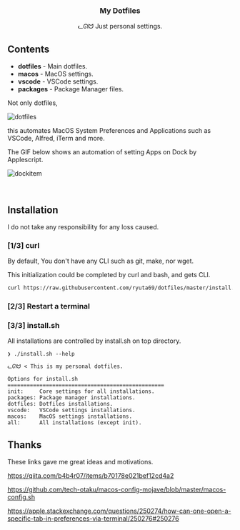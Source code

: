 <h3 align="center">My Dotfiles</h3>
<p align="center">ᓚᘏᗢ Just personal settings.</p>

## Contents

* **dotfiles** - Main dotfiles.
* **macos**    - MacOS settings.
* **vscode**   - VSCode settings.
* **packages** - Package Manager files.

Not only dotfiles,

<img alt="dotfiles" src="https://user-images.githubusercontent.com/41639488/76949279-a3375e80-694b-11ea-9567-bda3c484f8f2.png">

this automates MacOS System Preferences and Applications such as VSCode, Alfred, iTerm and more.

The GIF below shows an automation of setting Apps on Dock by Applescript.

![dockitem](https://user-images.githubusercontent.com/41639488/76949300-a92d3f80-694b-11ea-9af9-22dba8f3a2c8.gif)

<br />

## Installation
I do not take any responsibility for any loss caused.

### [1/3] curl

By default, You don't have any CLI such as git, make, nor wget.

This initialization could be completed by curl and bash, and gets CLI.

```bash
curl https://raw.githubusercontent.com/ryuta69/dotfiles/master/install.sh | /bin/bash -s -- --init
```

### [2/3] Restart a terminal

### [3/3] install.sh

All installations are controlled by install.sh on top directory.

```
❯ ./install.sh --help

ᓚᘏᗢ < This is my personal dotfiles.

Options for install.sh
=================================================
init:     Core settings for all installations.
packages: Package manager installations.
dotfiles: Dotfiles installations.
vscode:   VSCode settings installations.
macos:    MacOS settings installations.
all:      All installations (except init).
```

## Thanks
These links gave me great ideas and motivations.

https://qiita.com/b4b4r07/items/b70178e021bef12cd4a2

https://github.com/tech-otaku/macos-config-mojave/blob/master/macos-config.sh

https://apple.stackexchange.com/questions/250274/how-can-one-open-a-specific-tab-in-preferences-via-terminal/250276#250276

